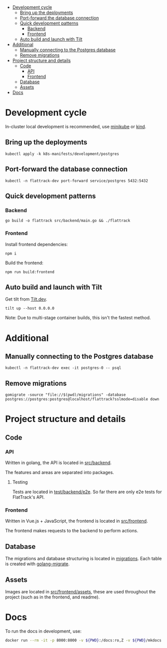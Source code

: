 - [Development cycle](#sec-1)
  - [Bring up the deployments](#sec-1-1)
  - [Port-forward the database connection](#sec-1-2)
  - [Quick development patterns](#sec-1-3)
    - [Backend](#sec-1-3-1)
    - [Frontend](#sec-1-3-2)
  - [Auto build and launch with Tilt](#sec-1-4)
- [Additional](#sec-2)
  - [Manually connecting to the Postgres database](#sec-2-1)
  - [Remove migrations](#sec-2-2)
- [Project structure and details](#sec-3)
  - [Code](#sec-3-1)
    - [API](#sec-3-1-1)
    - [Frontend](#sec-3-1-2)
  - [Database](#sec-3-2)
  - [Assets](#sec-3-3)
- [Docs](#sec-4)


# Development cycle<a id="sec-1"></a>

In-cluster local development is recommended, use [minikube](https://minikube.sigs.k8s.io) or [kind](https://kind.sigs.k8s.io/).

## Bring up the deployments<a id="sec-1-1"></a>

```shell
kubectl apply -k k8s-manifests/development/postgres
```

## Port-forward the database connection<a id="sec-1-2"></a>

```shell
kubectl -n flattrack-dev port-forward service/postgres 5432:5432
```

## Quick development patterns<a id="sec-1-3"></a>

### Backend<a id="sec-1-3-1"></a>

```shell
go build -o flattrack src/backend/main.go && ./flattrack
```

### Frontend<a id="sec-1-3-2"></a>

Install frontend dependencies:

```shell
npm i
```

Build the frontend:

```shell
npm run build:frontend
```

## Auto build and launch with Tilt<a id="sec-1-4"></a>

Get tilt from [Tilt.dev](https://tilt.dev).

```shell
tilt up --host 0.0.0.0
```

Note: Due to multi-stage container builds, this isn't the fastest method.

# Additional<a id="sec-2"></a>

## Manually connecting to the Postgres database<a id="sec-2-1"></a>

```shell
kubectl -n flattrack-dev exec -it postgres-0 -- psql
```

## Remove migrations<a id="sec-2-2"></a>

```shell
gomigrate -source "file://$(pwd)/migrations" -database postgres://postgres:postgres@localhost/flattrack?sslmode=disable down
```

# Project structure and details<a id="sec-3"></a>

## Code<a id="sec-3-1"></a>

### API<a id="sec-3-1-1"></a>

Written in golang, the API is located in [src/backend](https://gitlab.com/flattrack/flattrack/-/tree/master/test/backend).

The features and areas are separated into packages.

1.  Testing

    Tests are located in [test/backend/e2e](https://gitlab.com/flattrack/flattrack/-/tree/master/test/backend/e2e). So far there are only e2e tests for FlatTrack's API.

### Frontend<a id="sec-3-1-2"></a>

Written in Vue.js + JavaScript, the frontend is located in [src/frontend](https://gitlab.com/flattrack/flattrack/-/tree/master/test/frontend).

The frontend makes requests to the backend to perform actions.

## Database<a id="sec-3-2"></a>

The migrations and database structuring is located in [migrations](https://gitlab.com/flattrack/flattrack/-/tree/master/migrations). Each table is created with [golang-migrate](https://github.com/golang-migrate/migrate).

## Assets<a id="sec-3-3"></a>

Images are located in [src/frontend/assets](https://gitlab.com/flattrack/flattrack/-/tree/master/src/frontend/assets), these are used throughout the project (such as in the frontend, and readme).

# Docs<a id="sec-4"></a>

To run the docs in development, use:

```sh
docker run --rm -it -p 8000:8000 -v ${PWD}:/docs:ro,Z -v ${PWD}/mkdocs.yml:/docs/mkdocs.yml:ro,Z --cgroup-manager=systemd squidfunk/mkdocs-material
```
